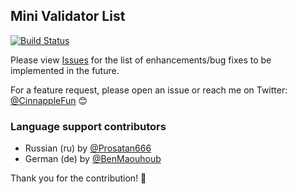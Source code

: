 ## Mini Validator List

[![Build Status](https://travis-ci.com/cinnapple/mini-validator-list.svg?branch=master)](https://travis-ci.com/cinnapple/mini-validator-list)

Please view [Issues](https://github.com/cinnapple/mini-validator-list/issues) for the list of enhancements/bug fixes to be implemented in the future.

For a feature request, please open an issue or reach me on Twitter: [@CinnappleFun](https://twitter.com/CinnappleFun) 😊

### Language support contributors

- Russian (ru) by [@Prosatan666](https://twitter.com/Prosatan666)
- German (de) by [@BenMaouhoub](https://twitter.com/BenMaouhoub)

Thank you for the contribution! 🎉
